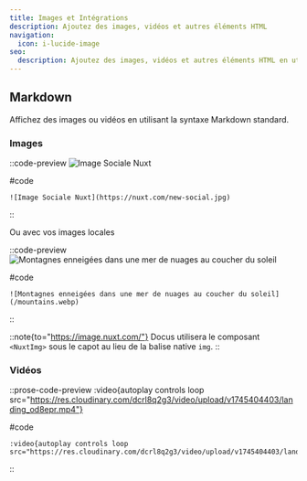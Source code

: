 ```yaml
---
title: Images et Intégrations
description: Ajoutez des images, vidéos et autres éléments HTML
navigation:
  icon: i-lucide-image
seo:
  description: Ajoutez des images, vidéos et autres éléments HTML en utilisant le thème Docus
---
```


## Markdown

Affichez des images ou vidéos en utilisant la syntaxe Markdown standard.

### Images

::code-preview
![Image Sociale Nuxt](https://nuxt.com/new-social.jpg)

#code
```mdc
![Image Sociale Nuxt](https://nuxt.com/new-social.jpg)
```
::

Ou avec vos images locales

::code-preview
![Montagnes enneigées dans une mer de nuages au coucher du soleil](/mountains.webp)

#code
```mdc
![Montagnes enneigées dans une mer de nuages au coucher du soleil](/mountains.webp)
```
::

::note{to="https://image.nuxt.com/"}
Docus utilisera le composant `<NuxtImg>` sous le capot au lieu de la balise native `img`.
::

### Vidéos

::prose-code-preview
:video{autoplay controls loop src="https://res.cloudinary.com/dcrl8q2g3/video/upload/v1745404403/landing_od8epr.mp4"}

 

#code
```mdc
:video{autoplay controls loop src="https://res.cloudinary.com/dcrl8q2g3/video/upload/v1745404403/landing_od8epr.mp4"}
```
::

### 